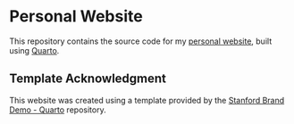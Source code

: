 # Personal Website
This repository contains the source code for my [personal website](https://hansorlee.github.io/personal-website/), built using [Quarto](https://quarto.org/). 

## Template Acknowledgment
This website was created using a template provided by the [Stanford Brand Demo - Quarto](https://github.com/stanford-brand-yml/quarto-branded-website) repository.
